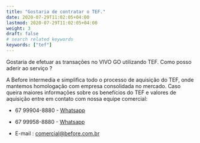 ```yaml
---
title: "Gostaria de contratar o TEF."
date: 2020-07-29T11:02:05+04:00
lastmod: 2020-07-29T11:02:05+04:00
weight: 3
draft: false
# search related keywords
keywords: ["tef"]
---
```


Gostaria de efetuar as transações no VIVO GO utilizando TEF. Como posso aderir ao serviço ?

A Before intermedia e simplifica todo o processo de aquisição do TEF, onde mantemos homologação com empresa consolidada no mercado. Caso queira maiores informações sobre os benefícios do TEF e valores de aquisição entre em contato com nossa equipe comercial:

- 67 99904-8880 - [Whatsapp](https://api.whatsapp.com/send?phone=556799048880&text=Before%20TI)
- 67 99958-8880 - [Whatsapp](https://api.whatsapp.com/send?phone=556799588880&text=Before%20TI)

- E-mail : comercial@before.com.br
